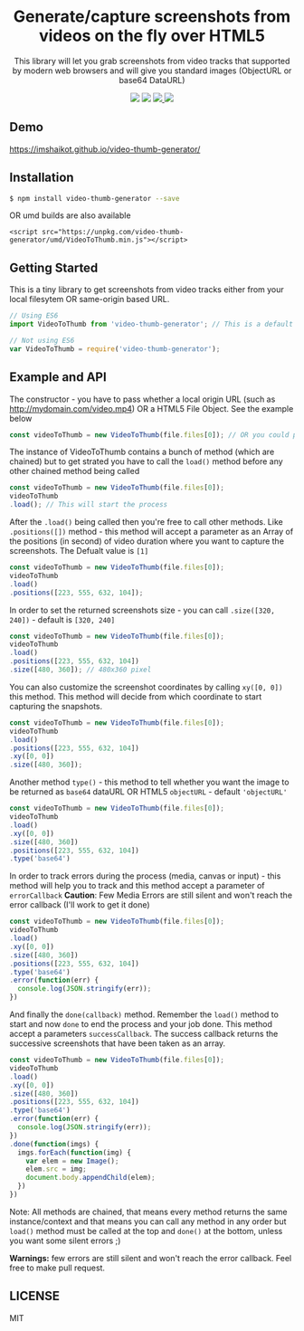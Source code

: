 
<h1 align="center"> Generate/capture screenshots from videos on the fly over HTML5 </h1>
<p align="center">
  This library will let you grab screenshots from video tracks that supported by modern web browsers and will give you standard images (ObjectURL or base64 DataURL) 
</p>
<p align="center">
  <a href="https://www.npmjs.org/package/video-thumb-generator"><img src="https://img.shields.io/npm/v/video-thumb-generator.svg?style=flat-square" /></a>
  <a href="https://travis-ci.org/imshaikot/video-thumb-generator"><img src="https://api.travis-ci.org/imshaikot/video-thumb-generator.svg" /></a>

  <a href="https://github.com/imshaikot/video-thumb-generator/blob/master/LICENSE">
    <img src="https://img.shields.io/github/license/imshaikot/video-thumb-generator.svg">
  </a>

  <a href="http://standardjs.com">
    <img src="https://img.shields.io/badge/code%20style-standard-brightgreen.svg" />
  </a>
</p>

## Demo

<a href="https://imshaikot.github.io/video-thumb-generator/">https://imshaikot.github.io/video-thumb-generator/</a>

## Installation

```bash
$ npm install video-thumb-generator --save
```
OR umd builds are also available
```
<script src="https://unpkg.com/video-thumb-generator/umd/VideoToThumb.min.js"></script>
```

## Getting Started

This is a tiny library to get screenshots from video tracks either from your local filesytem OR same-origin based URL.

```js
// Using ES6
import VideoToThumb from 'video-thumb-generator'; // This is a default export, so you don't have to worry about the import name

// Not using ES6
var VideoToThumb = require('video-thumb-generator');
```

## Example and API

The constructor - you have to pass whether a local origin URL (such as http://mydomain.com/video.mp4) OR a HTML5 File Object.
See the example below
```js
const videoToThumb = new VideoToThumb(file.files[0]); // OR you could pass instantiate new VideoToThumb('http://mydomain.com/video.mp4')
```
The instance of VideoToThumb contains a bunch of method (which are chained) but to get strated you have to call the `load()` method before any other chained method being called

```js
const videoToThumb = new VideoToThumb(file.files[0]);
videoToThumb
.load(); // This will start the process
```
After the `.load()` being called then you're free to call other methods. Like `.positions([])` method - this method will accept a parameter as an Array of the positions (in second) of video duration where you want to capture the screenshots. The Defualt value is `[1]`
```js
const videoToThumb = new VideoToThumb(file.files[0]);
videoToThumb
.load()
.positions([223, 555, 632, 104]);
```
In order to set the returned screenshots size - you can call `.size([320, 240])` - default is `[320, 240]`
```js
const videoToThumb = new VideoToThumb(file.files[0]);
videoToThumb
.load()
.positions([223, 555, 632, 104])
.size([480, 360]); // 480x360 pixel
```
You can also customize the screenshot coordinates by calling `xy([0, 0])` this method. This method will decide from which coordinate to start capturing the snapshots.
```js
const videoToThumb = new VideoToThumb(file.files[0]);
videoToThumb
.load()
.positions([223, 555, 632, 104])
.xy([0, 0])
.size([480, 360]);
```
Another method `type()` - this method to tell whether you want the image to be returned as `base64` dataURL OR HTML5 `objectURL` - default `'objectURL'`
```js
const videoToThumb = new VideoToThumb(file.files[0]);
videoToThumb
.load()
.xy([0, 0])
.size([480, 360])
.positions([223, 555, 632, 104])
.type('base64')
```
In order to track errors during the process (media, canvas or input) - this method will help you to track and this method accept a parameter of `errorCallback`
<b>Caution</b>: Few Media Errors are still silent and won't reach the error callback (I'll work to get it done)
```js
const videoToThumb = new VideoToThumb(file.files[0]);
videoToThumb
.load()
.xy([0, 0])
.size([480, 360])
.positions([223, 555, 632, 104])
.type('base64')
.error(function(err) {
  console.log(JSON.stringify(err));
})
```
And finally the `done(callback)` method. Remember the `load()` method to start and now `done` to end the process and your job done. This method accept a parameters `successCallback`.
The success callback returns the successive screenshots that have been taken as an array.
```js
const videoToThumb = new VideoToThumb(file.files[0]);
videoToThumb
.load()
.xy([0, 0])
.size([480, 360])
.positions([223, 555, 632, 104])
.type('base64')
.error(function(err) {
  console.log(JSON.stringify(err));
})
.done(function(imgs) {
  imgs.forEach(function(img) {
    var elem = new Image();
    elem.src = img;
    document.body.appendChild(elem);
  })
})
```

Note: All methods are chained, that means every method returns the same instance/context and that means you can call any method in any order but `load()` method must be called at the top and `done()` at the bottom, unless you want some silent errors ;)

<b>Warnings:</b> few errors are still silent and won't reach the error callback. Feel free to make pull request.

## LICENSE

MIT
